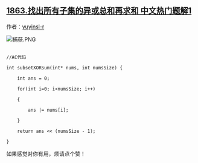 ## [1863.找出所有子集的异或总和再求和 中文热门题解1](https://leetcode.cn/problems/sum-of-all-subset-xor-totals/solutions/100000/onsuan-fa-jian-ming-jiang-jie-by-yuyinsl-9sod)

作者：[yuyinsl-r](https://leetcode.cn/u/yuyinsl-r)


![捕获.PNG](https://pic.leetcode-cn.com/1621163470-ibTKtj-%E6%8D%95%E8%8E%B7.PNG)

```
//AC代码
int subsetXORSum(int* nums, int numsSize) {
    int ans = 0;
    for(int i=0; i<numsSize; i++)
    {
        ans |= nums[i];
    }
    return ans << (numsSize - 1);
}
```

如果感觉对你有用，烦请点个赞！